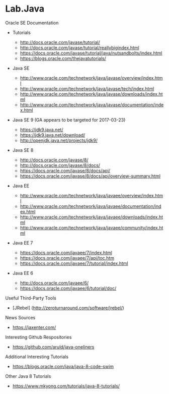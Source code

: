 # Lab.Java

Oracle SE Documentation
* Tutorials
	* http://docs.oracle.com/javase/tutorial/
	* http://docs.oracle.com/javase/tutorial/reallybigindex.html
    * https://docs.oracle.com/javase/tutorial/java/nutsandbolts/index.html
	* https://blogs.oracle.com/thejavatutorials/
* Java SE
	* http://www.oracle.com/technetwork/java/javase/overview/index.html
	* http://www.oracle.com/technetwork/java/javase/tech/index.html
	* http://www.oracle.com/technetwork/java/javase/downloads/index.html
	* http://www.oracle.com/technetwork/java/javase/documentation/index.html
* Java SE 9 (GA appears to be targeted for 2017-03-23) 
	* https://jdk9.java.net/
	* https://jdk9.java.net/download/
	* http://openjdk.java.net/projects/jdk9/

* Java SE 8
	* http://docs.oracle.com/javase/8/
	* http://docs.oracle.com/javase/8/docs/
	* https://docs.oracle.com/javase/8/docs/api/
    * https://docs.oracle.com/javase/8/docs/api/overview-summary.html
* Java EE 
	* http://www.oracle.com/technetwork/java/javaee/overview/index.html
	* http://www.oracle.com/technetwork/java/javaee/documentation/index.html
	* http://www.oracle.com/technetwork/java/javaee/downloads/index.html
	* http://www.oracle.com/technetwork/java/javaee/community/index.html
* Java EE 7
	* https://docs.oracle.com/javaee/7/index.html
	* https://docs.oracle.com/javaee/7/api/toc.htm
	* https://docs.oracle.com/javaee/7/tutorial/index.html
* Java EE 6
	* http://docs.oracle.com/javaee/6/
	* https://docs.oracle.com/javaee/6/tutorial/doc/


Useful Third-Party Tools
* [JRebel] (http://zeroturnaround.com/software/jrebel/)


News Sources
* https://jaxenter.com/


Interesting Github Respositories
* https://github.com/aruld/java-oneliners


Additional Interesting Tutorials
* https://blogs.oracle.com/java/java-8-code-swim

Other Java 8 Tutorials
* https://www.mkyong.com/tutorials/java-8-tutorials/
